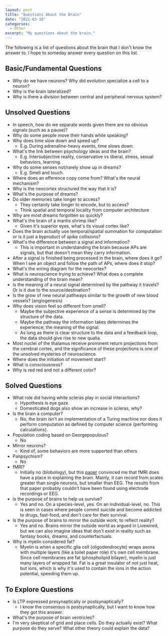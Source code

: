 ```yaml
---
layout: post
title: "Questions About the Brain"
date: "2021-03-18"
categories:
  - Other
excerpt: "My questions about the brain."
---
```


The following is a list of questions about the brain that I don't know the answer to. I hope to someday answer every question on this list.

## Basic/Fundamental Questions

- Why do we have neurons? Why did evolution specialize a cell to a neuron?
- Why is the brain lateralized?
- Why is there a division between central and peripheral nervous system?

## Unsolved Questions

- In speech, how do we separate words given there are no obvious signals (such as a pause)?
- Why do some people move their hands while speaking?
- Why does time slow down and speed up?
    - E.g. During adrenaline-heavy events, time slows down.
- What's the link between psychology ideas and the brain?
    - E.g. Intersubjective reality, conservative vs liberal, stress, sexual behaviors, learning.
- Why do some senses not/rarely show up in dreams?
    - E.g. Smell and touch.
- Where does an efference copy come from? What's the neural mechanism?
- Why is the neocortex structured the way that it is?
- What's the purpose of dreams?
- Do older memories take longer to access?
    - They certainly take longer to encode, but to access?
    - Think spatial and temporal locality from computer architecture
- Why are most dreams forgotten so quickly?
- What's the brain of a mantis shrimp like?
    - Given it's superior eyes, what's its visual cortex like?
- Does the brain actually use temporal/spatial summation for computation or is it just a byproduct of spike collisions?
- What's the difference between a signal and information?
    - This is important in understanding the brain because APs are signals, but that doesn't mean they carry information.
- After a signal is finished being processed in the brain, where does it go? When I see an object and follow the path of APs, where does it stop?
- What's the wiring diagram for the neocortex?
- What is neuroscience trying to achieve? What does a complete understanding of the brain mean?
- Is the meaning of a neural signal determined by the pathway it travels? Or is it due to the source/destination?
- Is the grow of new neural pathways similar to the growth of new blood vessels? (angiogenesis)
- Why does vision feel so different from smell?
    - Maybe the subjective experience of a sense is determined by the structure of the data.
    - Maybe the pathway the information takes determines the experience; the meaning of the signal.
    - As long as there is clear structure to the data and a feedback loop, the data should give rise to new qualia.
- Most nuclei of the thalamus receive prominent return projections from the cerebral cortex, and the significance of these projections is one of the unsolved mysteries of neuroscience.
- Where does the initiation of movement start?
- What is consciousness?
- Why is red red and not a different color?

## Solved Questions

- What role did having white scleras play in social interactions?
    - Hypothesis is eye gaze.
    - Domesticated dogs also show an increase in scleras, why?
- Is the brain a computer?
    - No, the brain isn't an implementation of a Turing machine nor does it perform computation as defined by computer science (performing calculations).
- Population coding based on Georgepopulous?
    - No
- Mirror neurons?
    - Kind of, some behaviors are more supported than others
- Panpsychism?
    - No
- fMRI?
    - Initially no (blobology), but this [paper](http://doi.org/10.1126/science.1239052) convinced me that fMRI does have a place in explaining the brain. Mainly, it can record from scales greater than single neurons, but smaller than EEG. The results from that paper probably couldn't have been found using electrode recordings or EEG.
- Is the purpose of brains to help us survive?
    - Yes and no. On a species-level, yes. On an individual-level, no. This is seen in cases where people commit suicide and become addicted to drugs, fast-food, and don't care for their survival.
- Is the purpose of brains to mirror the outside work; to reflect reality?
    - Yes and no. Brains mirror the outside world as argued in Livewired, but we can also imagine ideas that don't exist in reality such as fantasy books, dreams, and counterfactuals.
- Why is myelin considered fat?
    - Myelin is when a specific glia cell (oligodendrocyte) wraps axons with multiple layers (like a toilet paper role) it's own cell membrane. Since cell membranes are fat (phospholipid bilayer), myelin is just many layers of wrapped fat. Fat is a great insulator of not just heat, but ions, which is why it's used to contain the ions in the action potential, speeding them up.

## To Explore Questions

- Is LTP expressed presynaptically or postsynaptically?
    - I know the consensus is postsynaptically, but I want to know how they got this answer.
- What's the purpose of brain ventricles?
- I'm very skeptical of grid and place cells. Do they actually exist? What purpose do they serve? What other theory could explain the data?
